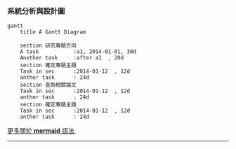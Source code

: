 ### 系統分析與設計圖

```mermaid
gantt
    title A Gantt Diagram

    section 研究專題方向
    A task           :a1, 2014-01-01, 30d
    Another task     :after a1  , 20d
    section 確定專題主題
    Task in sec      :2014-01-12  , 12d
    anther task      : 24d
    section 查詢相關論文
    Task in sec      :2014-01-12  , 12d
    anther task      : 24d
    section 確定專題主題
    Task in sec      :2014-01-12  , 12d
    anther task      : 24d
```

[更多關於 **mermaid** 語法 <i class="fa fa-external-link"></i>](http://mermaid-js.github.io/mermaid)
&nbsp;
&nbsp;

---


